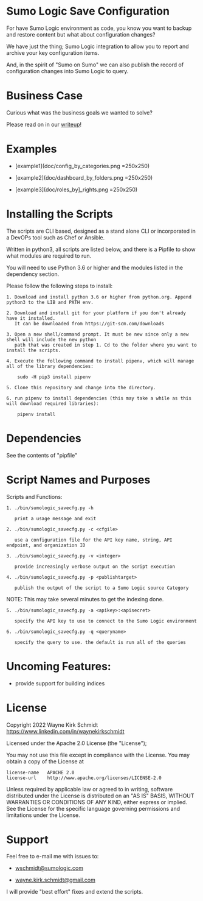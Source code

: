 Sumo Logic Save Configuration
=============================

For have Sumo Logic environment as code, you know you want to backup and restore content but what about configuration changes?

We have just the thing; Sumo Logic integration to allow you to report and archive your key configuration items.

And, in the spirit of "Sumo on Sumo" we can also publish the record of configuration changes into Sumo Logic to query.

Business Case
=============

Curious what was the business goals we wanted to solve? 

Please read on in our [writeup](doc/writeup.md)!

Examples
========

*    [example1](doc/config_by_categories.png =250x250)

*    [example2](doc/dashboard_by_folders.png =250x250)

*    [example3](doc/roles_by]_rights.png =250x250)

Installing the Scripts
=======================

The scripts are CLI based, designed as a stand alone CLI or incorporated in a DevOPs tool such as Chef or Ansible.

Written in python3, all scripts are listed below, and there is a Pipfile to show what modules are required to run.

You will need to use Python 3.6 or higher and the modules listed in the dependency section.  

Please follow the following steps to install:

    1. Download and install python 3.6 or higher from python.org. Append python3 to the LIB and PATH env.

    2. Download and install git for your platform if you don't already have it installed.
       It can be downloaded from https://git-scm.com/downloads
    
    3. Open a new shell/command prompt. It must be new since only a new shell will include the new python 
       path that was created in step 1. Cd to the folder where you want to install the scripts.
    
    4. Execute the following command to install pipenv, which will manage all of the library dependencies:
    
        sudo -H pip3 install pipenv 
 
    5. Clone this repository and change into the directory.

    6. run pipenv to install dependencies (this may take a while as this will download required libraries):

        pipenv install
        
Dependencies
============

See the contents of "pipfile"

Script Names and Purposes
=========================

Scripts and Functions:

    1. ./bin/sumologic_savecfg.py -h
  
       print a usage message and exit

    2. ./bin/sumologic_savecfg.py -c <cfgile>

       use a configuration file for the API key name, string, API endpoint, and organization ID

    3. ./bin/sumologic_savecfg.py -v <integer>

       provide increasingly verbose output on the script execution

    4. ./bin/sumologic_savecfg.py -p <publishtarget>

       publish the output of the script to a Sumo Logic source Category

NOTE: This may take several minutes to get the indexing done. 

    5. ./bin/sumologic_savecfg.py -a <apikey>:<apisecret>

       specify the API key to use to connect to the Sumo Logic environment

    6. ./bin/sumologic_savecfg.py -q <queryname>

       specify the query to use. the default is run all of the queries

Uncoming Features:
==================

*    provide support for building indices

License
=======

Copyright 2022 Wayne Kirk Schmidt
https://www.linkedin.com/in/waynekirkschmidt

Licensed under the Apache 2.0 License (the "License");

You may not use this file except in compliance with the License.
You may obtain a copy of the License at

    license-name   APACHE 2.0
    license-url    http://www.apache.org/licenses/LICENSE-2.0

Unless required by applicable law or agreed to in writing, software
distributed under the License is distributed on an "AS IS" BASIS,
WITHOUT WARRANTIES OR CONDITIONS OF ANY KIND, either express or implied.
See the License for the specific language governing permissions and
limitations under the License.

Support
=======

Feel free to e-mail me with issues to: 

*    wschmidt@sumologic.com

*    wayne.kirk.schmidt@gmail.com

I will provide "best effort" fixes and extend the scripts.
